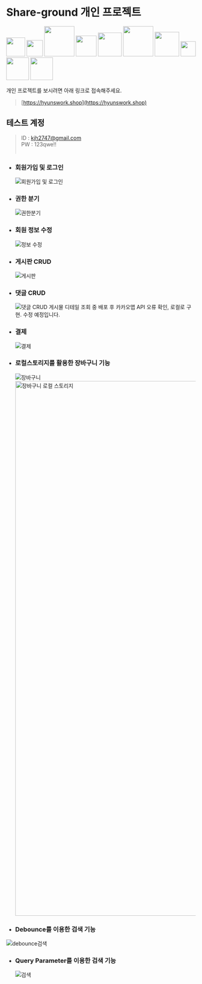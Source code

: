 # Share-ground 개인 프로젝트

<img width="50" src="https://img.shields.io/badge/html-E34F26?style=for-the-badge&logo=HTML5&logoColor=white"> <img width="43" src="https://img.shields.io/badge/css-1572B6?style=for-the-badge&logo=CSS3&logoColor=white">
<img width="80" src="https://img.shields.io/badge/javascript-F7DF1E?style=for-the-badge&logo=javascript&logoColor=black"> <img width="55" src="https://img.shields.io/badge/React-61DAFB?style=for-the-badge&logo=React&logoColor=black">
<img width="63" src="https://img.shields.io/badge/Next.js-000000?style=for-the-badge&logo=Next.js&logoColor=white"> <img width="80" src="https://img.shields.io/badge/typescript-3178C6?style=for-the-badge&logo=typescript&logoColor=white">
<img width="65" src="https://img.shields.io/badge/GraphQL-E10098?style=for-the-badge&logo=GraphQL&logoColor=white"> <img width="40" src="https://img.shields.io/badge/Git-F05032?style=for-the-badge&logo=Git&logoColor=white">
<img width="60" src="https://img.shields.io/badge/Github-181717?style=for-the-badge&logo=Github&logoColor=white"> <img width="60" src="https://img.shields.io/badge/Docker-2496ED?style=for-the-badge&logo=Docker&logoColor=white">
<br />

개인 프로젝트를 보시려면 아래 링크로 접속해주세요.

> [https://hyunswork.shop](https://hyunswork.shop)

## 테스트 계정

> ID : kjh2747@gmail.com <br />
> PW : 123qwe!!<br />
> <br />

- ### 회원가입 및 로그인

  ![회원가입 및 로그인](https://user-images.githubusercontent.com/90013333/169228573-def78bf6-18b1-4567-a3d9-545eaedfe3fd.gif)

- ### 권한 분기

  ![권한분기](https://user-images.githubusercontent.com/90013333/169223779-7dd48a36-4959-4f7b-a7fe-c043a74c12e8.gif)

- ### 회원 정보 수정

  ![정보 수정](https://user-images.githubusercontent.com/90013333/169223476-c863a1a1-1d0c-4bc8-bd18-57275083adb0.gif)

- ### 게시판 CRUD

  ![게시판](https://user-images.githubusercontent.com/90013333/169229301-baa59e69-1a15-4459-9da0-19812dac8903.gif)

- ### 댓글 CRUD

  ![댓글 CRUD](https://user-images.githubusercontent.com/90013333/169233824-43db4cca-7339-4053-a23b-2f2910bf8547.gif)
  게시물 디테일 조회 중 배포 후 카카오맵 API 오류 확인, 로컬로 구현. 수정 예정입니다.

- ### 결제

  ![결제](https://user-images.githubusercontent.com/90013333/169229186-014877b2-f5d0-49e8-bc46-bb9ce6e1b2d7.gif)

- ### 로컬스토리지를 활용한 장바구니 기능

  ![장바구니](https://user-images.githubusercontent.com/90013333/169230388-243fb118-739c-4065-af1e-0c741fa51904.gif)
  <img width="1420" alt="장바구니 로컬 스토리지" src="https://user-images.githubusercontent.com/90013333/169230161-443db999-ccdc-4e33-a038-fd5b02d7d3d5.png" />
- ### Debounce를 이용한 검색 기능
![debounce검색](https://user-images.githubusercontent.com/90013333/170189136-3b1a6399-63b8-430b-af6a-23ef11976ccd.gif)
- ### Query Parameter를 이용한 검색 기능
  ![검색](https://user-images.githubusercontent.com/90013333/169232811-3e155910-b042-43d9-a8e9-8b21c17dae8c.gif)
